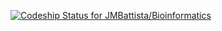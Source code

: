 [ ![Codeship Status for JMBattista/Bioinformatics](https://codeship.io/projects/e2907780-3313-0132-a6d8-3a623e75de45/status)](https://codeship.io/projects/40553)